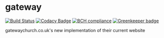 # gateway
[![Build Status](https://travis-ci.org/gerbilsinspace/gateway.svg?branch=master)](https://travis-ci.org/gerbilsinspace/gateway)
[![Codacy Badge](https://api.codacy.com/project/badge/Grade/9af805e859dd4c548e56a3b607f99dd4)](https://app.codacy.com/app/gerbilsinspace/gateway?utm_source=github.com&utm_medium=referral&utm_content=gerbilsinspace/gateway&utm_campaign=Badge_Grade_Dashboard)
[![BCH compliance](https://bettercodehub.com/edge/badge/gerbilsinspace/gateway?branch=master)](https://bettercodehub.com/) [![Greenkeeper badge](https://badges.greenkeeper.io/gerbilsinspace/gateway.svg)](https://greenkeeper.io/)

gatewaychurch.co.uk's new implementation of their current website
